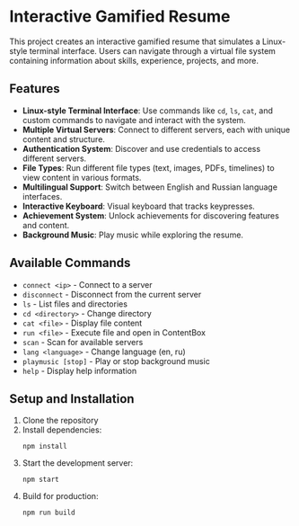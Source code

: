 # Interactive Gamified Resume

This project creates an interactive gamified resume that simulates a Linux-style terminal interface. Users can navigate through a virtual file system containing information about skills, experience, projects, and more.

## Features

- **Linux-style Terminal Interface**: Use commands like `cd`, `ls`, `cat`, and custom commands to navigate and interact with the system.
- **Multiple Virtual Servers**: Connect to different servers, each with unique content and structure.
- **Authentication System**: Discover and use credentials to access different servers.
- **File Types**: Run different file types (text, images, PDFs, timelines) to view content in various formats.
- **Multilingual Support**: Switch between English and Russian language interfaces.
- **Interactive Keyboard**: Visual keyboard that tracks keypresses.
- **Achievement System**: Unlock achievements for discovering features and content.
- **Background Music**: Play music while exploring the resume.

## Available Commands

- `connect <ip>` - Connect to a server
- `disconnect` - Disconnect from the current server
- `ls` - List files and directories
- `cd <directory>` - Change directory
- `cat <file>` - Display file content
- `run <file>` - Execute file and open in ContentBox
- `scan` - Scan for available servers
- `lang <language>` - Change language (en, ru)
- `playmusic [stop]` - Play or stop background music
- `help` - Display help information

## Setup and Installation

1. Clone the repository
2. Install dependencies:
   ```
   npm install
   ```
3. Start the development server:
   ```
   npm start
   ```
4. Build for production:
   ```
   npm run build
   ```
